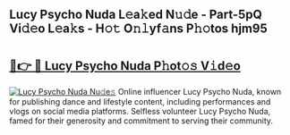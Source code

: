## Lucy Psycho Nuda L𝚎a𝚔ed N𝚞𝚍e - Part-5pQ Vi𝚍𝚎o L𝚎a𝚔s - H𝚘𝚝 O𝚗𝚕yf𝚊ns P𝚑𝚘tos hjm95

# <h2><a href="http://kfbzjq.oniu.top/?m=Lucy+Psycho+Nuda">🔗👉 🔴 Lucy Psycho Nuda P𝚑ot𝚘𝚜 V𝚒d𝚎o</a></h2>

[![Lucy Psycho Nuda Nu𝚍e𝚜](https://i.imgur.com/0qMVB7G.gif)](http://kfbzjq.oniu.top/?m=Lucy+Psycho+Nuda)
Online influencer Lucy Psycho Nuda, known for publishing dance and lifestyle content, including performances and vlogs on social media platforms. Selfless volunteer Lucy Psycho Nuda, famed for their generosity and commitment to serving their community.  
